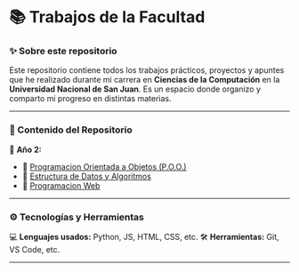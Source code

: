 # 📚 Trabajos de la Facultad  

### ✨ Sobre este repositorio  
Este repositorio contiene todos los trabajos prácticos, proyectos y apuntes que he realizado durante mi carrera en **Ciencias de la Computación** en la **Universidad Nacional de San Juan**. Es un espacio donde organizo y comparto mi progreso en distintas materias.  

---

### 📂 Contenido del Repositorio  
📌 **Año 2:**  
- 🔹 [Programacion Orientada a Objetos (P.O.O.)](P.O.O)  
- 🔹 [Estructura de Datos y Algoritmos](E.D.A)  
- 🔹 [Programacion Web](https://github.com/JoseTerzano/mi-proyecto/tree/57f846e764774644bbb654fc390dbeb0e879061e/Progr.%20Web) 

---

### ⚙️ Tecnologías y Herramientas  
💻 **Lenguajes usados:** Python, JS, HTML, CSS, etc.
🛠️ **Herramientas:** Git, VS Code, etc.  

---
